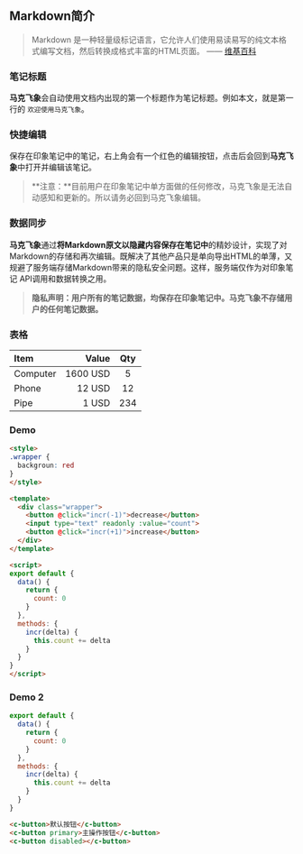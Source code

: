 ## Markdown简介

> Markdown 是一种轻量级标记语言，它允许人们使用易读易写的纯文本格式编写文档，然后转换成格式丰富的HTML页面。    —— [维基百科](https://zh.wikipedia.org/wiki/Markdown)

### 笔记标题
**马克飞象**会自动使用文档内出现的第一个标题作为笔记标题。例如本文，就是第一行的 `欢迎使用马克飞象`。

### 快捷编辑
保存在印象笔记中的笔记，右上角会有一个红色的编辑按钮，点击后会回到**马克飞象**中打开并编辑该笔记。
>**注意：**目前用户在印象笔记中单方面做的任何修改，马克飞象是无法自动感知和更新的。所以请务必回到马克飞象编辑。

### 数据同步
**马克飞象**通过**将Markdown原文以隐藏内容保存在笔记中**的精妙设计，实现了对Markdown的存储和再次编辑。既解决了其他产品只是单向导出HTML的单薄，又规避了服务端存储Markdown带来的隐私安全问题。这样，服务端仅作为对印象笔记 API调用和数据转换之用。

>**隐私声明：用户所有的笔记数据，均保存在印象笔记中。马克飞象不存储用户的任何笔记数据。**

### 表格
| Item      |    Value | Qty  |
| :-------- | --------:| :--: |
| Computer  | 1600 USD |  5   |
| Phone     |   12 USD |  12  |
| Pipe      |    1 USD | 234  |


### Demo

```html
<style>
.wrapper {
  backgroun: red
}
</style>

<template>
  <div class="wrapper">
    <button @click="incr(-1)">decrease</button>
    <input type="text" readonly :value="count">
    <button @click="incr(+1)">increase</button>
  </div>
</template>

<script>
export default {
  data() {
    return {
      count: 0
    }
  },
  methods: {
    incr(delta) {
      this.count += delta
    }
  }
}
</script>
```

### Demo 2

```javascript
export default {
  data() {
    return {
      count: 0
    }
  },
  methods: {
    incr(delta) {
      this.count += delta
    }
  }
}
```

```html
<c-button>默认按钮</c-button>
<c-button primary>主操作按钮</c-button>
<c-button disabled></c-button>
```